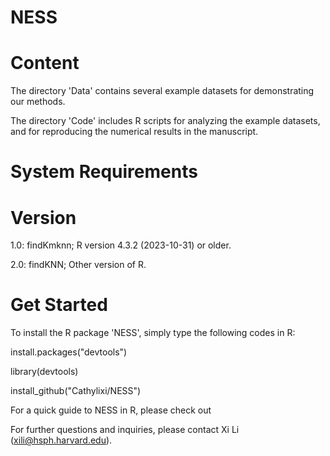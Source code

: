 # NESS

# Content
The directory 'Data' contains several example datasets for demonstrating our methods.

The directory 'Code' includes R scripts for analyzing the example datasets, and for reproducing the numerical results in the manuscript.

# System Requirements

# Version

1.0: findKmknn; R version 4.3.2 (2023-10-31) or older.

2.0: findKNN; Other version of R.

# Get Started
To install the R package 'NESS', simply type the following codes in R:

install.packages("devtools")

library(devtools)

install_github("Cathylixi/NESS")

For a quick guide to NESS in R, please check out 

For further questions and inquiries, please contact Xi Li (xili@hsph.harvard.edu).
